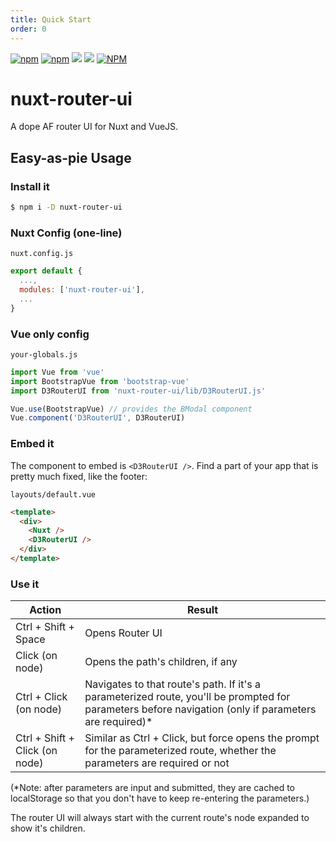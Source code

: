 ```yaml
---
title: Quick Start
order: 0
---
```

[![npm](https://img.shields.io/npm/v/nuxt-router-ui.svg)](https://www.npmjs.com/package/nuxt-router-ui)
[![npm](https://img.shields.io/npm/dt/nuxt-router-ui.svg)](https://www.npmjs.com/package/nuxt-router-ui)
[![](https://gitlab.com/richardeschloss/nuxt-router-ui/badges/master/pipeline.svg)](https://gitlab.com/richardeschloss/nuxt-router-ui)
[![](https://gitlab.com/richardeschloss/nuxt-router-ui/badges/master/coverage.svg)](https://gitlab.com/richardeschloss/nuxt-router-ui)
[![NPM](https://img.shields.io/npm/l/nuxt-router-ui.svg)](https://github.com/richardeschloss/nuxt-router-ui/blob/development/LICENSE)

# nuxt-router-ui

A dope AF router UI for Nuxt and VueJS. 

## Easy-as-pie Usage

### Install it

```bash
$ npm i -D nuxt-router-ui
```

### Nuxt Config (one-line)

`nuxt.config.js`
```js
export default {
  ...,
  modules: ['nuxt-router-ui'],
  ...
}

```

### Vue only config

`your-globals.js` 
```js
import Vue from 'vue'
import BootstrapVue from 'bootstrap-vue'
import D3RouterUI from 'nuxt-router-ui/lib/D3RouterUI.js'

Vue.use(BootstrapVue) // provides the BModal component
Vue.component('D3RouterUI', D3RouterUI)
```

### Embed it

The component to embed is `<D3RouterUI />`. Find a part of your app that is pretty much fixed, like the footer:

`layouts/default.vue`
```html
<template>
  <div>
    <Nuxt />
    <D3RouterUI />
  </div>
</template>
```

### Use it

| Action | Result |
| --- | --- |
| Ctrl + Shift + Space | Opens Router UI |
| Click (on node) | Opens the path's children, if any |
| Ctrl + Click (on node) | Navigates to that route's path. If it's a parameterized route, you'll be prompted for parameters before navigation (only if parameters are required)* |
| Ctrl + Shift + Click (on node) | Similar as Ctrl + Click, but force opens the prompt for the parameterized route, whether the parameters are required or not |

(*Note: after parameters are input and submitted, they are cached to localStorage so that you don't have to keep re-entering the parameters.)

The router UI will always start with the current route's node expanded to show it's children.

